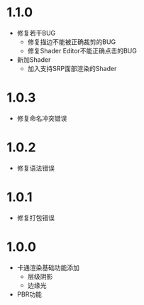 # 1.1.0
- 修复若干BUG
	- 修复描边不能被正确裁剪的BUG
	- 修复Shader Editor不能正确点击的BUG
- 新加Shader
	- 加入支持SRP面部渲染的Shader
# 1.0.3
- 修复命名冲突错误
# 1.0.2
- 修复语法错误
# 1.0.1
- 修复打包错误
# 1.0.0
- 卡通渲染基础功能添加
	- 层级阴影
	- 边缘光
- PBR功能